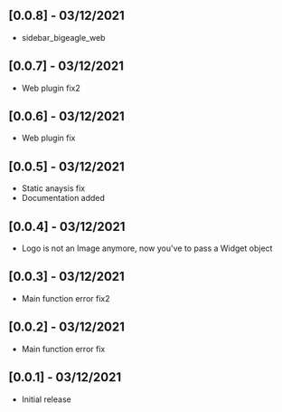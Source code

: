 ## [0.0.8] - 03/12/2021

* sidebar_bigeagle_web

## [0.0.7] - 03/12/2021

* Web plugin fix2

## [0.0.6] - 03/12/2021

* Web plugin fix

## [0.0.5] - 03/12/2021

* Static anaysis fix
* Documentation added

## [0.0.4] - 03/12/2021

* Logo is not an Image anymore, now you've to pass a Widget object

## [0.0.3] - 03/12/2021

* Main function error fix2

## [0.0.2] - 03/12/2021

* Main function error fix

## [0.0.1] - 03/12/2021

* Initial release
